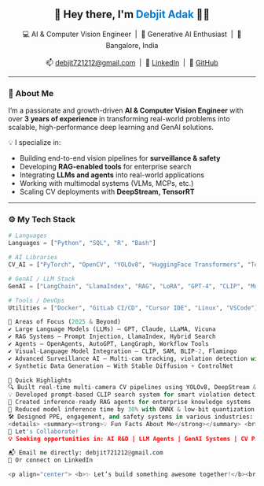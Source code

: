 <!-- Profile Intro -->

<h2 align="center">👋 Hey there, I'm <span style="color:#007acc">Debjit Adak</span> 👨‍💻</h2>

<p align="center">
  💻 AI & Computer Vision Engineer &nbsp;|&nbsp; 🤖 Generative AI Enthusiast &nbsp;|&nbsp; 📍 Bangalore, India <br><br>
  📫 <a href="mailto:debjit721212@gmail.com">debjit721212@gmail.com</a> &nbsp;|&nbsp;
  💼 <a href="https://www.linkedin.com/in/debjit-adak-b06416211" target="_blank">LinkedIn</a> &nbsp;|&nbsp;
  🧠 <a href="https://github.com/debjit721212" target="_blank">GitHub</a>
</p>

---

### 🧠 About Me

I’m a passionate and growth-driven **AI & Computer Vision Engineer** with over **3 years of experience** in transforming real-world problems into scalable, high-performance deep learning and GenAI solutions.

💡 I specialize in:
- Building end-to-end vision pipelines for **surveillance & safety**
- Developing **RAG-enabled tools** for enterprise search
- Integrating **LLMs and agents** into real-world applications
- Working with multimodal systems (VLMs, MCPs, etc.)
- Scaling CV deployments with **DeepStream, TensorRT**

---

### ⚙️ My Tech Stack

```python
# Languages
Languages = ["Python", "SQL", "R", "Bash"]

# AI Libraries
CV_AI = ["PyTorch", "OpenCV", "YOLOv8", "HuggingFace Transformers", "TensorRT", "DeepStream"]

# GenAI / LLM Stack
GenAI = ["LangChain", "LlamaIndex", "RAG", "LoRA", "GPT-4", "CLIP", "Multimodal LLMs"]

# Tools / DevOps
Utilities = ["Docker", "GitLab CI/CD", "Cursor IDE", "Linux", "VSCode"]

🧪 Areas of Focus (2025 & Beyond)
✔️ Large Language Models (LLMs) — GPT, Claude, LLaMA, Vicuna
✔️ RAG Systems — Prompt Injection, LlamaIndex, Hybrid Search
✔️ Agents — OpenAgents, AutoGPT, LangGraph, Workflow Tools
✔️ Visual-Language Model Integration — CLIP, SAM, BLIP-2, Flamingo
✔️ Advanced Surveillance AI — Multi-cam tracking, violation detection with GenAI prompts
✔️ Synthetic Data Generation — With Stable Diffusion + ControlNet

🚀 Quick Highlights
🔍 Built real-time multi-camera CV pipelines using YOLOv8, DeepStream & TensorRT
💡 Developed prompt-based CLIP search system for smart violation detection
🧠 Created inference-ready RAG agents for enterprise knowledge systems
💾 Reduced model inference time by 30% with ONNX & low-bit quantization
🛠️ Designed PPE, engagement, and safety systems in various industries: Steel, EduTech, Smart City
<details> <summary><strong>💡 Fun Facts About Me</strong></summary> <br> • 💬 I love breaking down complex architectures into real-world AI solutions<br> • 📚 I’m an eternal learner — currently training in VLMs, ReAct agents<br> • 🧩 I enjoy working on open-source tools for AI developers<br> • 🎶 I listen to Indian classical music while debugging vision models<br> </details>
🤝 Let's Collaborate!
💡 Seeking opportunities in: AI R&D | LLM Agents | GenAI Systems | CV Pipelines | Multimodal Transformers

📬 Email me directly: debjit721212@gmail.com
🔗 Or connect on LinkedIn

<p align="center"> <b>✨ Let’s build something awesome together!</b><br> <img src="https://media.giphy.com/media/XIqCQx02E1U9W/giphy.gif" width="100" /> </p> ```
